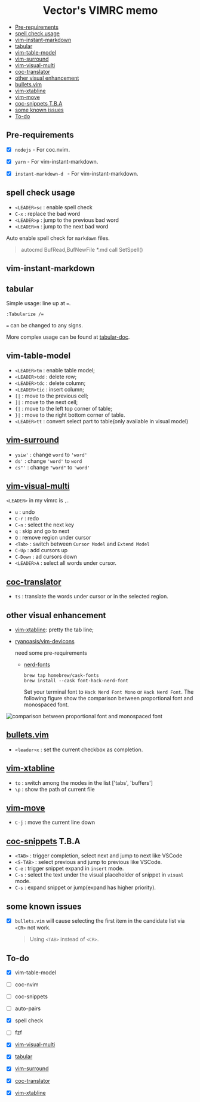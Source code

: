 <h1 align="center"> Vector's VIMRC memo </h1>


<!-- TOC GFM -->

* [Pre-requirements](#pre-requirements)
* [spell check usage](#spell-check-usage)
* [vim-instant-markdown](#vim-instant-markdown)
* [tabular](#tabular)
* [vim-table-model](#vim-table-model)
* [vim-surround](#vim-surround)
* [vim-visual-multi](#vim-visual-multi)
* [coc-translator](#coc-translator)
* [other visual enhancement](#other-visual-enhancement)
* [bullets.vim](#bulletsvim)
* [vim-xtabline](#vim-xtabline)
* [vim-move](#vim-move)
* [coc-snippets T.B.A](#coc-snippets-tba)
* [some known issues](#some-known-issues)
* [To-do](#to-do)

<!-- /TOC -->
## Pre-requirements
- [X] `nodejs` - For coc.nvim.
- [X] `yarn` - For vim-instant-markdown.
- [X] `instant-markdown-d ` - For vim-instant-markdown.


## spell check usage

- `<LEADER>sc` : enable spell check
- `C-x` : replace the bad word
- `<LEADER>p` : jump to the previous bad word
- `<LEADER>n` : jump to the next bad word

Auto enable spell check for `markdown` files.

>autocmd BufRead,BufNewFile *.md call SetSpell()


## vim-instant-markdown

## tabular


Simple usage: line up at `=`.

```text
:Tabularize /=
```
`=` can be changed to any signs.

More complex usage can be found at [tabular-doc](https://github.com/godlygeek/tabular/blob/master/doc/Tabular.txt).

## vim-table-model

- `<LEADER>tm` : enable table model;
- `<LEADER>tdd` : delete row;
- `<LEADER>tdc` : delete column;
- `<LEADER>tic` : insert column;
- `[|` : move to the previous cell;
- `]|` : move to the next cell;
- `{|` : move to the left top corner of table;
- `}|` : move to the right bottom corner of table.
- `<LEADER>tt` : convert select part to table(only available in visual model)


## [vim-surround](https://github.com/tpope/vim-surround)

- `ysiw'` : change `word` to `'word'`
- `ds'` : change `'word'` to `word`
- `cs"'` : change `"word"` to `'word'`

## [vim-visual-multi](https://github.com/mg979/vim-visual-multi)

`<LEADER>` in my vimrc is `,`.
- `u` : undo
- `C-r` : redo
- `C-n` : select the next key
- `q` : skip and go to next
- `Q` : remove region under cursor
- `<Tab>` : switch between `Cursor Model` and `Extend Model`
- `C-Up` : add cursors up
- `C-Down` : ad cursors down
- `<LEADER>A` : select all words under cursor.


## [coc-translator](https://github.com/voldikss/coc-translator)

- `ts` : translate the words under cursor or in the selected region.

## other visual enhancement

- [vim-xtabline](https://github.com/mg979/vim-xtabline): pretty the tab line;
- [ryanoasis/vim-devicons](https://github.com/ryanoasis/vim-devicons)

  need some pre-requirements
    * [nerd-fonts](https://github.com/ryanoasis/nerd-fonts)
      ```shell
      brew tap homebrew/cask-fonts
      brew install --cask font-hack-nerd-font
      ```
      Set your terminal font to `Hack Nerd Font Mono` or `Hack Nerd Font`. The following figure show the comparison between proportional font and monospaced font.

![comparison between proportional font and monospaced font](https://image.i-ll.cc//uPic/20220122/phEM1j.jpg)

## [bullets.vim](https://github.com/dkarter/bullets.vim)

- `<leader>x` : set the current checkbox as completion.

## [vim-xtabline](https://github.com/mg979/vim-xtabline)

- `to` : switch among the modes in the list ['tabs', 'buffers']
- `\p` : show the path of current file


## [vim-move](https://github.com/matze/vim-move)

- `C-j` : move the current line down


## [coc-snippets](https://github.com/neoclide/coc-snippets) T.B.A

- `<TAB>` : trigger completion, select next and jump to next like VSCode
- `<S-TAB>` : select previous and jump to previous like VSCode.
- `C-e` : trigger snippet expand in `insert` mode.
- `C-s` : select the text under the visual placeholder of snippet in `visual` mode.
- `C-s` : expand snippet or jump(expand has higher priority).


## some known issues

- [X] `bullets.vim` will cause selecting the first item in the candidate list via `<CR>` not work.
    >Using `<TAB>` instead of `<CR>`.

## To-do

- [X] vim-table-model
- [ ] coc-nvim
- [ ] coc-snippets
- [ ] auto-pairs
- [X] spell check
- [ ] fzf
- [X] [vim-visual-multi](https://github.com/mg979/vim-visual-multi)
- [X] [tabular](https://github.com/godlygeek/tabular)
- [X] [vim-surround](https://github.com/tpope/vim-surround)
- [X] [coc-translator](https://github.com/voldikss/coc-translator)
- [X] [vim-xtabline](https://github.com/mg979/vim-xtabline)

